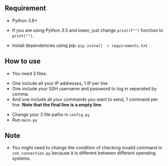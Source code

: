 ## Requirement
- Python 3.6+
+ If you are using Python 3.5 and lower, just change `print(f"")` function to `print("")`.
- Install dependencies using pip: `pip install -r requirements.txt`

## How to use
- You need 3 files:
* One include all your IP addresses, 1 IP per line
* One include your SSH username and password to log in seperated by comma.
* And one include all your commands you want to send, 1 command per line. **Note that the final line is a empty line**.
- Change your 3 file paths in `config.py`
- Run `main.py`

## Note
- You might need to change the condition of checking invalid command in `ssh_connection.py` because it is different between different operating systems.

